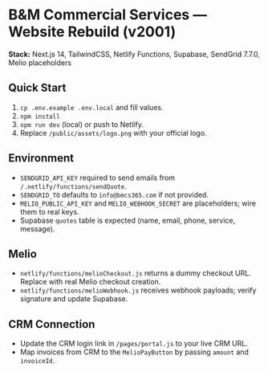 # B&M Commercial Services — Website Rebuild (v2001)

**Stack:** Next.js 14, TailwindCSS, Netlify Functions, Supabase, SendGrid 7.7.0, Melio placeholders

## Quick Start
1. `cp .env.example .env.local` and fill values.
2. `npm install`
3. `npm run dev` (local) or push to Netlify.
4. Replace `/public/assets/logo.png` with your official logo.

## Environment
- `SENDGRID_API_KEY` required to send emails from `/.netlify/functions/sendQuote`.
- `SENDGRID_TO` defaults to `info@bmcs365.com` if not provided.
- `MELIO_PUBLIC_API_KEY` and `MELIO_WEBHOOK_SECRET` are placeholders; wire them to real keys.
- Supabase `quotes` table is expected (name, email, phone, service, message).

## Melio
- `netlify/functions/melioCheckout.js` returns a dummy checkout URL. Replace with real Melio checkout creation.
- `netlify/functions/melioWebhook.js` receives webhook payloads; verify signature and update Supabase.

## CRM Connection
- Update the CRM login link in `/pages/portal.js` to your live CRM URL.
- Map invoices from CRM to the `MelioPayButton` by passing `amount` and `invoiceId`.
